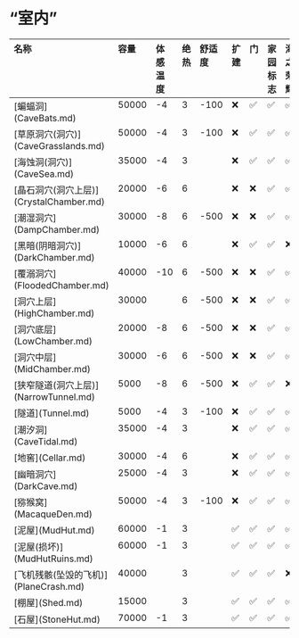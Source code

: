 # “室内”  
<table class="table table-bordered"><thead><tr ><th  style="text-align:left;vertical-align:top;" >名称</th><th  style="text-align:left;vertical-align:top;" >容量</th><th  style="text-align:left;vertical-align:top;" >体感温度</th><th  style="text-align:left;vertical-align:top;" >绝热</th><th  style="text-align:left;vertical-align:top;" >舒适度</th><th  style="text-align:left;vertical-align:top;" >扩建</th><th  style="text-align:left;vertical-align:top;" >门</th><th  style="text-align:left;vertical-align:top;" >家园标志</th><th  style="text-align:left;vertical-align:top;" >海之荣耀</th><th  style="text-align:left;vertical-align:top;" >皮地毯</th><th  style="text-align:left;vertical-align:top;" >白墙</th></tr></thead><tr ><td  style="text-align:left;vertical-align:top;" >[蝙蝠洞](CaveBats.md)</td><td  style="text-align:left;vertical-align:top;" >50000</td><td  style="text-align:left;vertical-align:top;" >-4</td><td  style="text-align:left;vertical-align:top;" >3</td><td  style="text-align:left;vertical-align:top;" >-100</td><td  style="text-align:left;vertical-align:top;" >❌</td><td  style="text-align:left;vertical-align:top;" >✅</td><td  style="text-align:left;vertical-align:top;" >✅</td><td  style="text-align:left;vertical-align:top;" >✅</td><td  style="text-align:left;vertical-align:top;" >✅</td><td  style="text-align:left;vertical-align:top;" >✅</td></tr><tr ><td  style="text-align:left;vertical-align:top;" >[草原洞穴(洞穴)](CaveGrasslands.md)</td><td  style="text-align:left;vertical-align:top;" >50000</td><td  style="text-align:left;vertical-align:top;" >-4</td><td  style="text-align:left;vertical-align:top;" >3</td><td  style="text-align:left;vertical-align:top;" >-100</td><td  style="text-align:left;vertical-align:top;" >❌</td><td  style="text-align:left;vertical-align:top;" >✅</td><td  style="text-align:left;vertical-align:top;" >✅</td><td  style="text-align:left;vertical-align:top;" >✅</td><td  style="text-align:left;vertical-align:top;" >✅</td><td  style="text-align:left;vertical-align:top;" >✅</td></tr><tr ><td  style="text-align:left;vertical-align:top;" >[海蚀洞(洞穴)](CaveSea.md)</td><td  style="text-align:left;vertical-align:top;" >35000</td><td  style="text-align:left;vertical-align:top;" >-4</td><td  style="text-align:left;vertical-align:top;" >3</td><td  style="text-align:left;vertical-align:top;" ></td><td  style="text-align:left;vertical-align:top;" >❌</td><td  style="text-align:left;vertical-align:top;" >✅</td><td  style="text-align:left;vertical-align:top;" >✅</td><td  style="text-align:left;vertical-align:top;" >✅</td><td  style="text-align:left;vertical-align:top;" >✅</td><td  style="text-align:left;vertical-align:top;" >✅</td></tr><tr ><td  style="text-align:left;vertical-align:top;" >[晶石洞穴(洞穴上层)](CrystalChamber.md)</td><td  style="text-align:left;vertical-align:top;" >20000</td><td  style="text-align:left;vertical-align:top;" >-6</td><td  style="text-align:left;vertical-align:top;" >6</td><td  style="text-align:left;vertical-align:top;" ></td><td  style="text-align:left;vertical-align:top;" >❌</td><td  style="text-align:left;vertical-align:top;" >❌</td><td  style="text-align:left;vertical-align:top;" >✅</td><td  style="text-align:left;vertical-align:top;" >✅</td><td  style="text-align:left;vertical-align:top;" >✅</td><td  style="text-align:left;vertical-align:top;" >✅</td></tr><tr ><td  style="text-align:left;vertical-align:top;" >[潮湿洞穴](DampChamber.md)</td><td  style="text-align:left;vertical-align:top;" >30000</td><td  style="text-align:left;vertical-align:top;" >-8</td><td  style="text-align:left;vertical-align:top;" >6</td><td  style="text-align:left;vertical-align:top;" >-500</td><td  style="text-align:left;vertical-align:top;" >❌</td><td  style="text-align:left;vertical-align:top;" >❌</td><td  style="text-align:left;vertical-align:top;" >✅</td><td  style="text-align:left;vertical-align:top;" >✅</td><td  style="text-align:left;vertical-align:top;" >✅</td><td  style="text-align:left;vertical-align:top;" >✅</td></tr><tr ><td  style="text-align:left;vertical-align:top;" >[黑暗(阴暗洞穴)](DarkChamber.md)</td><td  style="text-align:left;vertical-align:top;" >10000</td><td  style="text-align:left;vertical-align:top;" >-6</td><td  style="text-align:left;vertical-align:top;" >6</td><td  style="text-align:left;vertical-align:top;" ></td><td  style="text-align:left;vertical-align:top;" >❌</td><td  style="text-align:left;vertical-align:top;" >✅</td><td  style="text-align:left;vertical-align:top;" >✅</td><td  style="text-align:left;vertical-align:top;" >❌</td><td  style="text-align:left;vertical-align:top;" >✅</td><td  style="text-align:left;vertical-align:top;" >✅</td></tr><tr ><td  style="text-align:left;vertical-align:top;" >[覆溺洞穴](FloodedChamber.md)</td><td  style="text-align:left;vertical-align:top;" >40000</td><td  style="text-align:left;vertical-align:top;" >-10</td><td  style="text-align:left;vertical-align:top;" >6</td><td  style="text-align:left;vertical-align:top;" >-500</td><td  style="text-align:left;vertical-align:top;" >❌</td><td  style="text-align:left;vertical-align:top;" >❌</td><td  style="text-align:left;vertical-align:top;" >✅</td><td  style="text-align:left;vertical-align:top;" >✅</td><td  style="text-align:left;vertical-align:top;" >✅</td><td  style="text-align:left;vertical-align:top;" >✅</td></tr><tr ><td  style="text-align:left;vertical-align:top;" >[洞穴上层](HighChamber.md)</td><td  style="text-align:left;vertical-align:top;" >30000</td><td  style="text-align:left;vertical-align:top;" ></td><td  style="text-align:left;vertical-align:top;" >6</td><td  style="text-align:left;vertical-align:top;" >-500</td><td  style="text-align:left;vertical-align:top;" >❌</td><td  style="text-align:left;vertical-align:top;" >❌</td><td  style="text-align:left;vertical-align:top;" >✅</td><td  style="text-align:left;vertical-align:top;" >✅</td><td  style="text-align:left;vertical-align:top;" >✅</td><td  style="text-align:left;vertical-align:top;" >✅</td></tr><tr ><td  style="text-align:left;vertical-align:top;" >[洞穴底层](LowChamber.md)</td><td  style="text-align:left;vertical-align:top;" >20000</td><td  style="text-align:left;vertical-align:top;" >-8</td><td  style="text-align:left;vertical-align:top;" >6</td><td  style="text-align:left;vertical-align:top;" >-500</td><td  style="text-align:left;vertical-align:top;" >❌</td><td  style="text-align:left;vertical-align:top;" >❌</td><td  style="text-align:left;vertical-align:top;" >✅</td><td  style="text-align:left;vertical-align:top;" >✅</td><td  style="text-align:left;vertical-align:top;" >✅</td><td  style="text-align:left;vertical-align:top;" >✅</td></tr><tr ><td  style="text-align:left;vertical-align:top;" >[洞穴中层](MidChamber.md)</td><td  style="text-align:left;vertical-align:top;" >30000</td><td  style="text-align:left;vertical-align:top;" >-6</td><td  style="text-align:left;vertical-align:top;" >6</td><td  style="text-align:left;vertical-align:top;" >-500</td><td  style="text-align:left;vertical-align:top;" >❌</td><td  style="text-align:left;vertical-align:top;" >❌</td><td  style="text-align:left;vertical-align:top;" >✅</td><td  style="text-align:left;vertical-align:top;" >✅</td><td  style="text-align:left;vertical-align:top;" >✅</td><td  style="text-align:left;vertical-align:top;" >✅</td></tr><tr ><td  style="text-align:left;vertical-align:top;" >[狭窄隧道(洞穴上层)](NarrowTunnel.md)</td><td  style="text-align:left;vertical-align:top;" >5000</td><td  style="text-align:left;vertical-align:top;" >-8</td><td  style="text-align:left;vertical-align:top;" >6</td><td  style="text-align:left;vertical-align:top;" >-500</td><td  style="text-align:left;vertical-align:top;" >❌</td><td  style="text-align:left;vertical-align:top;" >✅</td><td  style="text-align:left;vertical-align:top;" >✅</td><td  style="text-align:left;vertical-align:top;" >❌</td><td  style="text-align:left;vertical-align:top;" >✅</td><td  style="text-align:left;vertical-align:top;" >✅</td></tr><tr ><td  style="text-align:left;vertical-align:top;" >[隧道](Tunnel.md)</td><td  style="text-align:left;vertical-align:top;" >5000</td><td  style="text-align:left;vertical-align:top;" >-4</td><td  style="text-align:left;vertical-align:top;" >3</td><td  style="text-align:left;vertical-align:top;" >-100</td><td  style="text-align:left;vertical-align:top;" >❌</td><td  style="text-align:left;vertical-align:top;" >✅</td><td  style="text-align:left;vertical-align:top;" >✅</td><td  style="text-align:left;vertical-align:top;" >✅</td><td  style="text-align:left;vertical-align:top;" >✅</td><td  style="text-align:left;vertical-align:top;" >✅</td></tr><tr ><td  style="text-align:left;vertical-align:top;" >[潮汐洞](CaveTidal.md)</td><td  style="text-align:left;vertical-align:top;" >35000</td><td  style="text-align:left;vertical-align:top;" >-4</td><td  style="text-align:left;vertical-align:top;" >3</td><td  style="text-align:left;vertical-align:top;" ></td><td  style="text-align:left;vertical-align:top;" >❌</td><td  style="text-align:left;vertical-align:top;" >✅</td><td  style="text-align:left;vertical-align:top;" >✅</td><td  style="text-align:left;vertical-align:top;" >✅</td><td  style="text-align:left;vertical-align:top;" >❌</td><td  style="text-align:left;vertical-align:top;" >✅</td></tr><tr ><td  style="text-align:left;vertical-align:top;" >[地窖](Cellar.md)</td><td  style="text-align:left;vertical-align:top;" >30000</td><td  style="text-align:left;vertical-align:top;" >-4</td><td  style="text-align:left;vertical-align:top;" >6</td><td  style="text-align:left;vertical-align:top;" ></td><td  style="text-align:left;vertical-align:top;" >❌</td><td  style="text-align:left;vertical-align:top;" >✅</td><td  style="text-align:left;vertical-align:top;" >✅</td><td  style="text-align:left;vertical-align:top;" >✅</td><td  style="text-align:left;vertical-align:top;" >✅</td><td  style="text-align:left;vertical-align:top;" >✅</td></tr><tr ><td  style="text-align:left;vertical-align:top;" >[幽暗洞穴](DarkCave.md)</td><td  style="text-align:left;vertical-align:top;" >25000</td><td  style="text-align:left;vertical-align:top;" >-4</td><td  style="text-align:left;vertical-align:top;" >3</td><td  style="text-align:left;vertical-align:top;" ></td><td  style="text-align:left;vertical-align:top;" >❌</td><td  style="text-align:left;vertical-align:top;" >✅</td><td  style="text-align:left;vertical-align:top;" >✅</td><td  style="text-align:left;vertical-align:top;" >✅</td><td  style="text-align:left;vertical-align:top;" >✅</td><td  style="text-align:left;vertical-align:top;" >✅</td></tr><tr ><td  style="text-align:left;vertical-align:top;" >[猕猴窝](MacaqueDen.md)</td><td  style="text-align:left;vertical-align:top;" >50000</td><td  style="text-align:left;vertical-align:top;" >-4</td><td  style="text-align:left;vertical-align:top;" >3</td><td  style="text-align:left;vertical-align:top;" >-100</td><td  style="text-align:left;vertical-align:top;" >❌</td><td  style="text-align:left;vertical-align:top;" >✅</td><td  style="text-align:left;vertical-align:top;" >✅</td><td  style="text-align:left;vertical-align:top;" >✅</td><td  style="text-align:left;vertical-align:top;" >✅</td><td  style="text-align:left;vertical-align:top;" >✅</td></tr><tr ><td  style="text-align:left;vertical-align:top;" >[泥屋](MudHut.md)</td><td  style="text-align:left;vertical-align:top;" >60000</td><td  style="text-align:left;vertical-align:top;" >-1</td><td  style="text-align:left;vertical-align:top;" >3</td><td  style="text-align:left;vertical-align:top;" ></td><td  style="text-align:left;vertical-align:top;" >✅</td><td  style="text-align:left;vertical-align:top;" >✅</td><td  style="text-align:left;vertical-align:top;" >✅</td><td  style="text-align:left;vertical-align:top;" >✅</td><td  style="text-align:left;vertical-align:top;" >✅</td><td  style="text-align:left;vertical-align:top;" >✅</td></tr><tr ><td  style="text-align:left;vertical-align:top;" >[泥屋(损坏)](MudHutRuins.md)</td><td  style="text-align:left;vertical-align:top;" >60000</td><td  style="text-align:left;vertical-align:top;" >-1</td><td  style="text-align:left;vertical-align:top;" >3</td><td  style="text-align:left;vertical-align:top;" ></td><td  style="text-align:left;vertical-align:top;" >✅</td><td  style="text-align:left;vertical-align:top;" >✅</td><td  style="text-align:left;vertical-align:top;" >✅</td><td  style="text-align:left;vertical-align:top;" >✅</td><td  style="text-align:left;vertical-align:top;" >✅</td><td  style="text-align:left;vertical-align:top;" >✅</td></tr><tr ><td  style="text-align:left;vertical-align:top;" >[飞机残骸(坠毁的飞机)](PlaneCrash.md)</td><td  style="text-align:left;vertical-align:top;" >40000</td><td  style="text-align:left;vertical-align:top;" ></td><td  style="text-align:left;vertical-align:top;" >3</td><td  style="text-align:left;vertical-align:top;" ></td><td  style="text-align:left;vertical-align:top;" >✅</td><td  style="text-align:left;vertical-align:top;" >✅</td><td  style="text-align:left;vertical-align:top;" >✅</td><td  style="text-align:left;vertical-align:top;" >❌</td><td  style="text-align:left;vertical-align:top;" >❌</td><td  style="text-align:left;vertical-align:top;" >❌</td></tr><tr ><td  style="text-align:left;vertical-align:top;" >[棚屋](Shed.md)</td><td  style="text-align:left;vertical-align:top;" >15000</td><td  style="text-align:left;vertical-align:top;" ></td><td  style="text-align:left;vertical-align:top;" >3</td><td  style="text-align:left;vertical-align:top;" ></td><td  style="text-align:left;vertical-align:top;" >✅</td><td  style="text-align:left;vertical-align:top;" >✅</td><td  style="text-align:left;vertical-align:top;" >✅</td><td  style="text-align:left;vertical-align:top;" >✅</td><td  style="text-align:left;vertical-align:top;" >❌</td><td  style="text-align:left;vertical-align:top;" >❌</td></tr><tr ><td  style="text-align:left;vertical-align:top;" >[石屋](StoneHut.md)</td><td  style="text-align:left;vertical-align:top;" >70000</td><td  style="text-align:left;vertical-align:top;" >-1</td><td  style="text-align:left;vertical-align:top;" >3</td><td  style="text-align:left;vertical-align:top;" ></td><td  style="text-align:left;vertical-align:top;" >✅</td><td  style="text-align:left;vertical-align:top;" >✅</td><td  style="text-align:left;vertical-align:top;" >✅</td><td  style="text-align:left;vertical-align:top;" >✅</td><td  style="text-align:left;vertical-align:top;" >✅</td><td  style="text-align:left;vertical-align:top;" >✅</td></tr></tbody></table>  
  
